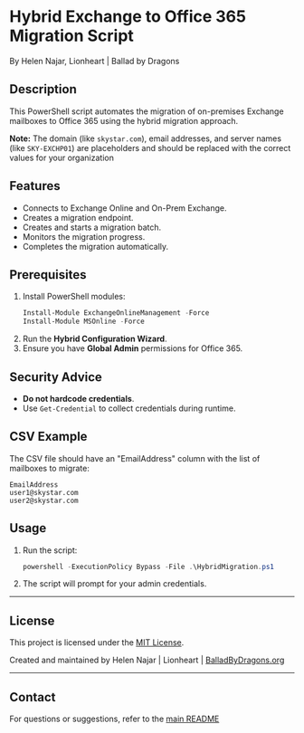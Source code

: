 # Hybrid Exchange to Office 365 Migration Script
By Helen Najar, Lionheart | Ballad by Dragons

## **Description**
This PowerShell script automates the migration of on-premises Exchange mailboxes to Office 365 using the hybrid migration approach.

**Note:** The domain (like `skystar.com`), email addresses, and server names (like `SKY-EXCHP01`) are placeholders and should be replaced with the correct values for your organization

## **Features**
- Connects to Exchange Online and On-Prem Exchange.
- Creates a migration endpoint.
- Creates and starts a migration batch.
- Monitors the migration progress.
- Completes the migration automatically.

## **Prerequisites**
1. Install PowerShell modules:
   ```powershell
   Install-Module ExchangeOnlineManagement -Force
   Install-Module MSOnline -Force
   ```
2. Run the **Hybrid Configuration Wizard**.
3. Ensure you have **Global Admin** permissions for Office 365.

## **Security Advice**
- **Do not hardcode credentials**.
- Use `Get-Credential` to collect credentials during runtime.

## **CSV Example**
The CSV file should have an "EmailAddress" column with the list of mailboxes to migrate:
```
EmailAddress
user1@skystar.com
user2@skystar.com
```

## **Usage**
1. Run the script:
   ```powershell
   powershell -ExecutionPolicy Bypass -File .\HybridMigration.ps1
   ```

2. The script will prompt for your admin credentials.

---

## **License**
This project is licensed under the [MIT License](https://github.com/balladbydragons/Exchange-Hybrid-Tools/blob/main/LICENSE.md).

Created and maintained by Helen Najar | Lionheart | [BalladByDragons.org](https://www.balladbydragons.org)

---

## **Contact**
For questions or suggestions, refer to the [main README](https://github.com/balladbydragons/Exchange-Hybrid-Tools/blob/main/README.md)
